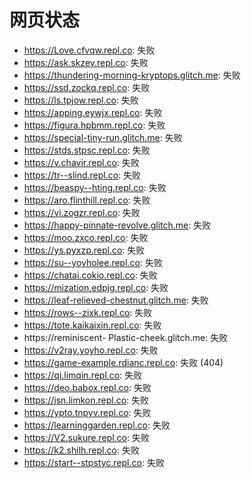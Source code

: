 # 网页状态
- https://Love.cfvqw.repl.co: 失败
- https://ask.skzey.repl.co: 失败
- https://thundering-morning-kryptops.glitch.me: 失败
- https://ssd.zockq.repl.co: 失败
- https://ls.tpjow.repl.co: 失败
- https://apping.eywjx.repl.co: 失败
- https://figura.hpbmm.repl.co: 失败
- https://special-tiny-run.glitch.me: 失败
- https://stds.stpsc.repl.co: 失败
- https://v.chavir.repl.co: 失败
- https://tr--slind.repl.co: 失败
- https://beaspy--hting.repl.co: 失败
- https://aro.flinthill.repl.co: 失败
- https://vi.zogzr.repl.co: 失败
- https://happy-pinnate-revolve.glitch.me: 失败
- https://moo.zxco.repl.co: 失败
- https://ys.pyxzp.repl.co: 失败
- https://su--yoyholee.repl.co: 失败
- https://chatai.cokio.repl.co: 失败
- https://mization.edpjg.repl.co: 失败
- https://leaf-relieved-chestnut.glitch.me: 失败
- https://rows--zixk.repl.co: 失败
- https://tote.kaikaixin.repl.co: 失败
- https://reminiscent- Plastic-cheek.glitch.me: 失败
- https://v2ray.yoyho.repl.co: 失败
- https://game-example.rdianc.repl.co: 失败 (404)
- https://qi.limqin.repl.co: 失败
- https://deo.babox.repl.co: 失败
- https://jsn.limkon.repl.co: 失败
- https://ypto.tnpyv.repl.co: 失败
- https://learninggarden.repl.co: 失败
- https://V2.sukure.repl.co: 失败
- https://k2.shilh.repl.co: 失败
- https://start--stpstyc.repl.co: 失败
